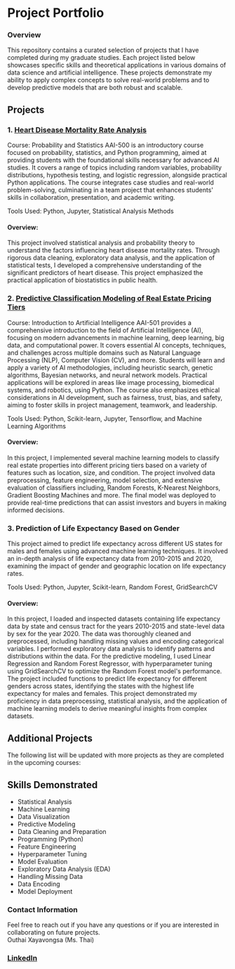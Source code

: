 # Project Portfolio
### Overview
This repository contains a curated selection of projects that I have completed during my graduate studies. Each project listed below showcases specific skills and theoretical applications in various domains of data science and artificial intelligence. These projects demonstrate my ability to apply complex concepts to solve real-world problems and to develop predictive models that are both robust and scalable.

## Projects
### 1. <a href="https://youtu.be/60hwrqdN15Y">**Heart Disease Mortality Rate Analysis**</a>
Course: Probability and Statistics
AAI-500 is an introductory course focused on probability, statistics, and Python programming, aimed at providing students with the foundational skills necessary for advanced AI studies. It covers a range of topics including random variables, probability distributions, hypothesis testing, and logistic regression, alongside practical Python applications. The course integrates case studies and real-world problem-solving, culminating in a team project that enhances students' skills in collaboration, presentation, and academic writing.

Tools Used: Python, Jupyter, Statistical Analysis Methods

#### Overview:
This project involved statistical analysis and probability theory to understand the factors influencing heart disease mortality rates. Through rigorous data cleaning, exploratory data analysis, and the application of statistical tests, I developed a comprehensive understanding of the significant predictors of heart disease. This project emphasized the practical application of biostatistics in public health.

### 2. <a href="https://youtu.be/emlKCF9z5Bo">**Predictive Classification Modeling of Real Estate Pricing Tiers**</a>

Course: Introduction to Artificial Intelligence
AAI-501 provides a comprehensive introduction to the field of Artificial Intelligence (AI), focusing on modern advancements in machine learning, deep learning, big data, and computational power. It covers essential AI concepts, techniques, and challenges across multiple domains such as Natural Language Processing (NLP), Computer Vision (CV), and more. Students will learn and apply a variety of AI methodologies, including heuristic search, genetic algorithms, Bayesian networks, and neural network models. Practical applications will be explored in areas like image processing, biomedical systems, and robotics, using Python. The course also emphasizes ethical considerations in AI development, such as fairness, trust, bias, and safety, aiming to foster skills in project management, teamwork, and leadership.

Tools Used: Python, Scikit-learn, Jupyter, Tensorflow, and Machine Learning Algorithms

#### Overview:
In this project, I implemented several machine learning models to classify real estate properties into different pricing tiers based on a variety of features such as location, size, and condition. The project involved data preprocessing, feature engineering, model selection, and extensive evaluation of classifiers including, Random Forests, K-Nearest Neighbors, Gradient Boosting Machines and more. The final model was deployed to provide real-time predictions that can assist investors and buyers in making informed decisions.

### 3. Prediction of Life Expectancy Based on Gender

This project aimed to predict life expectancy across different US states for males and females using advanced machine learning techniques. It involved an in-depth analysis of life expectancy data from 2010-2015 and 2020, examining the impact of gender and geographic location on life expectancy rates.

Tools Used: Python, Jupyter, Scikit-learn, Random Forest, GridSearchCV

#### Overview:
In this project, I loaded and inspected datasets containing life expectancy data by state and census tract for the years 2010-2015 and state-level data by sex for the year 2020. The data was thoroughly cleaned and preprocessed, including handling missing values and encoding categorical variables. I performed exploratory data analysis to identify patterns and distributions within the data. For the predictive modeling, I used Linear Regression and Random Forest Regressor, with hyperparameter tuning using GridSearchCV to optimize the Random Forest model's performance. The project included functions to predict life expectancy for different genders across states, identifying the states with the highest life expectancy for males and females. This project demonstrated my proficiency in data preprocessing, statistical analysis, and the application of machine learning models to derive meaningful insights from complex datasets.

## Additional Projects
The following list will be updated with more projects as they are completed in the upcoming courses:

## Skills Demonstrated
- Statistical Analysis
- Machine Learning
- Data Visualization
- Predictive Modeling
- Data Cleaning and Preparation
- Programming (Python)
- Feature Engineering
- Hyperparameter Tuning
- Model Evaluation
- Exploratory Data Analysis (EDA)
- Handling Missing Data
- Data Encoding
- Model Deployment

### Contact Information
Feel free to reach out if you have any questions or if you are interested in collaborating on future projects.<br>
Outhai Xayavongsa (Ms. Thai)
### [LinkedIn](https://www.linkedin.com/in/oxayavongsa/)
